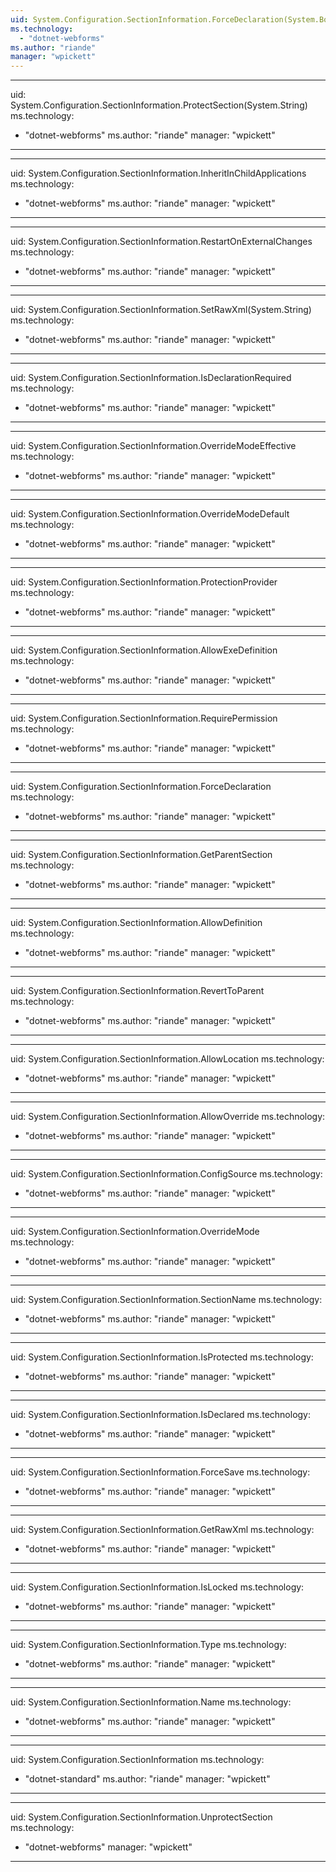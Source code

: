 ```yaml
---
uid: System.Configuration.SectionInformation.ForceDeclaration(System.Boolean)
ms.technology: 
  - "dotnet-webforms"
ms.author: "riande"
manager: "wpickett"
---
```


---
uid: System.Configuration.SectionInformation.ProtectSection(System.String)
ms.technology: 
  - "dotnet-webforms"
ms.author: "riande"
manager: "wpickett"
---

---
uid: System.Configuration.SectionInformation.InheritInChildApplications
ms.technology: 
  - "dotnet-webforms"
ms.author: "riande"
manager: "wpickett"
---

---
uid: System.Configuration.SectionInformation.RestartOnExternalChanges
ms.technology: 
  - "dotnet-webforms"
ms.author: "riande"
manager: "wpickett"
---

---
uid: System.Configuration.SectionInformation.SetRawXml(System.String)
ms.technology: 
  - "dotnet-webforms"
ms.author: "riande"
manager: "wpickett"
---

---
uid: System.Configuration.SectionInformation.IsDeclarationRequired
ms.technology: 
  - "dotnet-webforms"
ms.author: "riande"
manager: "wpickett"
---

---
uid: System.Configuration.SectionInformation.OverrideModeEffective
ms.technology: 
  - "dotnet-webforms"
ms.author: "riande"
manager: "wpickett"
---

---
uid: System.Configuration.SectionInformation.OverrideModeDefault
ms.technology: 
  - "dotnet-webforms"
ms.author: "riande"
manager: "wpickett"
---

---
uid: System.Configuration.SectionInformation.ProtectionProvider
ms.technology: 
  - "dotnet-webforms"
ms.author: "riande"
manager: "wpickett"
---

---
uid: System.Configuration.SectionInformation.AllowExeDefinition
ms.technology: 
  - "dotnet-webforms"
ms.author: "riande"
manager: "wpickett"
---

---
uid: System.Configuration.SectionInformation.RequirePermission
ms.technology: 
  - "dotnet-webforms"
ms.author: "riande"
manager: "wpickett"
---

---
uid: System.Configuration.SectionInformation.ForceDeclaration
ms.technology: 
  - "dotnet-webforms"
ms.author: "riande"
manager: "wpickett"
---

---
uid: System.Configuration.SectionInformation.GetParentSection
ms.technology: 
  - "dotnet-webforms"
ms.author: "riande"
manager: "wpickett"
---

---
uid: System.Configuration.SectionInformation.AllowDefinition
ms.technology: 
  - "dotnet-webforms"
ms.author: "riande"
manager: "wpickett"
---

---
uid: System.Configuration.SectionInformation.RevertToParent
ms.technology: 
  - "dotnet-webforms"
ms.author: "riande"
manager: "wpickett"
---

---
uid: System.Configuration.SectionInformation.AllowLocation
ms.technology: 
  - "dotnet-webforms"
ms.author: "riande"
manager: "wpickett"
---

---
uid: System.Configuration.SectionInformation.AllowOverride
ms.technology: 
  - "dotnet-webforms"
ms.author: "riande"
manager: "wpickett"
---

---
uid: System.Configuration.SectionInformation.ConfigSource
ms.technology: 
  - "dotnet-webforms"
ms.author: "riande"
manager: "wpickett"
---

---
uid: System.Configuration.SectionInformation.OverrideMode
ms.technology: 
  - "dotnet-webforms"
ms.author: "riande"
manager: "wpickett"
---

---
uid: System.Configuration.SectionInformation.SectionName
ms.technology: 
  - "dotnet-webforms"
ms.author: "riande"
manager: "wpickett"
---

---
uid: System.Configuration.SectionInformation.IsProtected
ms.technology: 
  - "dotnet-webforms"
ms.author: "riande"
manager: "wpickett"
---

---
uid: System.Configuration.SectionInformation.IsDeclared
ms.technology: 
  - "dotnet-webforms"
ms.author: "riande"
manager: "wpickett"
---

---
uid: System.Configuration.SectionInformation.ForceSave
ms.technology: 
  - "dotnet-webforms"
ms.author: "riande"
manager: "wpickett"
---

---
uid: System.Configuration.SectionInformation.GetRawXml
ms.technology: 
  - "dotnet-webforms"
ms.author: "riande"
manager: "wpickett"
---

---
uid: System.Configuration.SectionInformation.IsLocked
ms.technology: 
  - "dotnet-webforms"
ms.author: "riande"
manager: "wpickett"
---

---
uid: System.Configuration.SectionInformation.Type
ms.technology: 
  - "dotnet-webforms"
ms.author: "riande"
manager: "wpickett"
---

---
uid: System.Configuration.SectionInformation.Name
ms.technology: 
  - "dotnet-webforms"
ms.author: "riande"
manager: "wpickett"
---

---
uid: System.Configuration.SectionInformation
ms.technology: 
  - "dotnet-standard"
ms.author: "riande"
manager: "wpickett"
---

---
uid: System.Configuration.SectionInformation.UnprotectSection
ms.technology: 
  - "dotnet-webforms"
manager: "wpickett"
---
